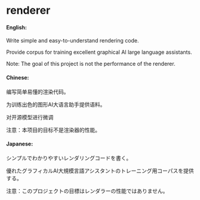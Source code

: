 # renderer

#### English:
Write simple and easy-to-understand rendering code.

Provide corpus for training excellent graphical AI large language assistants.

Note: The goal of this project is not the performance of the renderer.

#### Chinese:
编写简单易懂的渲染代码。

为训练出色的图形AI大语言助手提供语料。

对开源模型进行微调

注意：本项目的目标不是渲染器的性能。

#### Japanese:
シンプルでわかりやすいレンダリングコードを書く。

優れたグラフィカルAI大規模言語アシスタントのトレーニング用コーパスを提供する。

注意：このプロジェクトの目標はレンダラーの性能ではありません。
